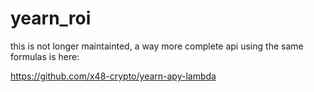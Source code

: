 # yearn_roi

this is not longer maintainted, a way more complete api using the same formulas is here:

https://github.com/x48-crypto/yearn-apy-lambda
